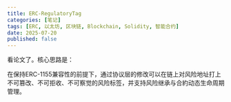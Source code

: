 ```yaml
---
title: ERC-RegulatoryTag
categories: [笔记]
tags: [ERC, 以太坊, 区块链, Blockchain, Solidity, 智能合约]
date: 2025-07-20
published: false
---
```

看论文了。核心思路是：

在保持ERC-1155兼容性的前提下，通过协议层的修改可以在链上对风险地址打上不可篡改、不可拒收、不可察觉的风险标签，并支持风险继承与合約动态生命周期管理。

<!--more-->
